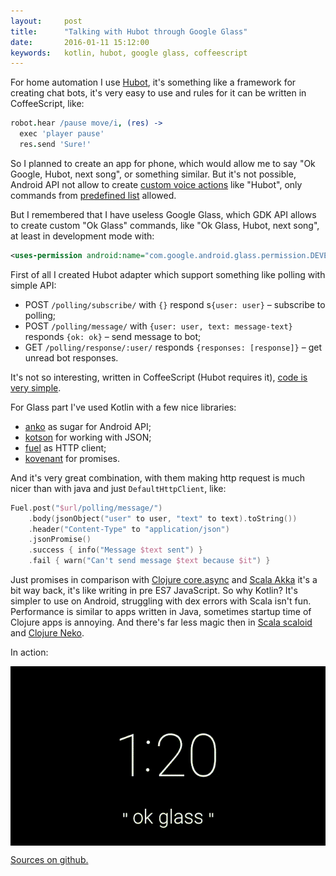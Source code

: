 ```yaml
---
layout:     post
title:      "Talking with Hubot through Google Glass"
date:       2016-01-11 15:12:00
keywords:   kotlin, hubot, google glass, coffeescript
---
```


For home automation I use [Hubot](https://hubot.github.com), it's something like a framework
for creating chat bots, it's very easy to use
and rules for it can be written in CoffeeScript, like:

```coffeescript
robot.hear /pause move/i, (res) ->
  exec 'player pause'
  res.send 'Sure!'
```

So I planned to create an app for phone, which would allow me to say "Ok Google, Hubot, next song",
or something similar. But it's not possible, Android API not allow
to create [custom voice actions](https://developers.google.com/voice-actions/custom-actions) like "Hubot",
only commands from [predefined list](https://developers.google.com/voice-actions/system/) allowed.

But I remembered that I have useless Google Glass, which GDK API allows to
create custom "Ok Glass" commands, like "Ok Glass, Hubot, next song", at least in development mode with:

```xml
<uses-permission android:name="com.google.android.glass.permission.DEVELOPMENT" />
```

First of all I created Hubot adapter which support something like polling with simple API:

* POST `/polling/subscribe/` with `{}` respond s`{user: user}` &ndash; subscribe to polling;
* POST `/polling/message/` with `{user: user, text: message-text}` responds `{ok: ok}` &ndash; send message to bot;
* GET `/polling/response/:user/` responds `{responses: [response]}` &ndash; get unread bot responses.

It's not so interesting, written in CoffeeScript (Hubot requires it), [code is very simple](https://github.com/nvbn/hubot-glass/blob/master/hubot-polling/index.coffee).

For Glass part I've used Kotlin with a few nice libraries:

* [anko](https://github.com/Kotlin/anko) as sugar for Android API;
* [kotson](https://github.com/SalomonBrys/Kotson) for working with JSON;
* [fuel](https://github.com/kittinunf/Fuel) as HTTP client;
* [kovenant](https://github.com/mplatvoet/kovenant) for promises.

And it's very great combination, with them making http request is much nicer than with java and just `DefaultHttpClient`, like:

```kotlin
Fuel.post("$url/polling/message/")
    .body(jsonObject("user" to user, "text" to text).toString())
    .header("Content-Type" to "application/json")
    .jsonPromise()
    .success { info("Message $text sent") }
    .fail { warn("Can't send message $text because $it") }
```

Just promises in comparison with [Clojure core.async](https://github.com/clojure/core.async)
and [Scala Akka](http://akka.io/) it's a bit way back, it's like writing in pre ES7 JavaScript. 
So why Kotlin? It's simpler to use on Android, struggling with dex errors with Scala isn't fun. Performance 
is similar to apps written in Java, sometimes startup time of Clojure apps is annoying. And
there's far less magic then in [Scala scaloid](https://github.com/pocorall/scaloid) and [Clojure Neko](http://github.com/clojure-android/neko).

In action:

<div style="background: black; text-align: center;"><a href='https://raw.githubusercontent.com/nvbn/hubot-glass/master/example.gif'><img src='https://raw.githubusercontent.com/nvbn/hubot-glass/master/example.gif' /></a></div>

[Sources on github.](https://github.com/nvbn/hubot-glass/)
